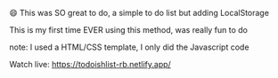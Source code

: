 :smile: This was SO great to do, a simple to do list but adding LocalStorage

This is my first time EVER using this method, was really fun to do 

note: I used a HTML/CSS template, I only did the Javascript code 

Watch live: https://todoishlist-rb.netlify.app/

